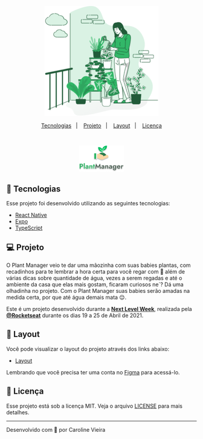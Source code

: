 
<p align="center">
  <img alt="" src="https://github.com/Ca-byte/plantmanager/blob/main/src/assets/watering.png" width="300px">
</p>


<p align="center">
  <a href="#rocket-tecnologias">Tecnologias</a>&nbsp;&nbsp;&nbsp;|&nbsp;&nbsp;&nbsp;
  <a href="#-projeto">Projeto</a>&nbsp;&nbsp;&nbsp;|&nbsp;&nbsp;&nbsp;
  <a href="#-layout">Layout</a>&nbsp;&nbsp;&nbsp;|&nbsp;&nbsp;&nbsp;
  <a href="#memo-licença">Licença</a>
</p>


<br>

<p align="center">
  <img alt="" src="https://github.com/Ca-byte/plantmanager/blob/main/src/logotype.png" width="120px">
</p>

## 🚀 Tecnologias

Esse projeto foi desenvolvido utilizando as seguintes tecnologias:


- [React Native](https://reactnative.dev/)
- [Expo](https://docs.expo.io/versions/latest/sdk/notifications/)
- [TypeScript](https://www.typescriptlang.org/)

## 💻 Projeto

O Plant Manager veio te dar uma mãozinha com suas babies plantas, com recadinhos para te lembrar a hora certa para você regar com 💚 além de 
 várias dicas sobre quantidade de água, vezes a serem regadas e até o ambiente da casa que elas mais gostam, 
ficaram curiosos ne´? Dá uma olhadinha no projeto. Com o Plant Manager suas babies serão amadas na medida certa, por que até água demais mata 😌.

Este é um projeto desenvolvido durante a **[Next Level Week](https://nextlevelweek.com/)**, realizada pela **[@Rocketseat](https://github.com/Rocketseat)** durante os dias 19 a 25 de Abril de 2021.

## 🔖 Layout

Você pode visualizar o layout do projeto através dos links abaixo:

- [Layout](https://www.figma.com/file/O5gJiAUDb320vLpFbVSXL8/PlantManager?node-id=0%3A1) 

Lembrando que você precisa ter uma conta no [Figma](http://figma.com/) para acessá-lo.

## 📝 Licença

Esse projeto está sob a licença MIT. Veja o arquivo [LICENSE](LICENSE.md) para mais detalhes.

---

<p>Desenvolvido com 💜 por Caroline Vieira</p>
